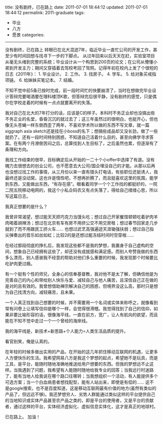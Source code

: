 ﻿title: 没有剧终，已在路上 
date: 2011-07-01 18:44:12
updated: 2011-07-01 18:44:12
permalink: 2011-graduate
tags:
 - 毕业
 - 八方
 - 愿景
categories:

---

没有剧终，已在路上
转眼已在北大混迹7年，临近毕业一直忙公司的开发工作，甚至少有时间回想与找寻下一步的下脚点。 
从过年回来以后天天在赶，实验室项目从毫无头绪到完整的系统；毕业设计从一个构思到200页的论文；在公司从懵懂小弟到开发主力；期间又穿插着去驾校考回了驾照。记得年初在校内上发了个很短的日志《2011年》： 
    1. 毕业设计。 
    2. 工作。 
    3. 找房子。 
    4. 学车。 
    5. 给对象买戒指项链。 
    6. 给妹妹买笔记本。 
    7. 结婚。 

不知不觉中前5条已按时完成，前一段时间忙的快要崩溃了，当时在想做完毕业设计答辩完要喝酒要在理科楼顶K歌，但答辩完后很平静，没有剧终的感觉，只是偶尔在学校走着的时候有一点点就要离开的失落。 

我对自己在北大的7年打分的话，应该是C的样子。本科时不务正业却也没搞出些不务正业的名堂，昏昏沉沉的就过去了；这三年虽然过的很明白，也挺开心，但也像无头苍蝇一样东倒西歪了两年，不喜欢学术所以做的东西不写文章，就一篇siggraph asia sketch还是挂在小boss的名下；想搞些成品却又没长劲，做了一些就扔了。还有一段时间特别困惑，不知道自己活着什么目的，甚至向佛学寻求答案。在有两个月潦倒苦闷之后，总算找到人生目标了，之后虽然也累，但逐渐有了条理和方向。 

我找工作结束的很早，目标确定后从开始的一二十个小offer中选择了有道。没有魄力去很想去的创业公司，也不愿意去大公司/国企埋没自己的才能。从那以后再也没想过找工作的事情，从三月份以来一直有猎头打电话，有些职位还挺诱人，我最终还是没动窝，这也许是惰性吧，不想再折腾了，而且挺喜欢这里的氛围，能学到东西，又能做出东西，“有存在感”。眼看着同学一个个工作找的都挺好的，一院二院五院移动电网的，我这个小私企码农又有点失落了，得给自己缕缕心思，所以写这篇日志。 

我真正想要的是什么？ 

我曾非常渴望，想过能天天把巧克力当馒头吃；想过自己开家餐馆顿顿吃着驴肉羊肉喝着胡辣汤；想过在北京有车有房不用挤公交不用交房租；想过春节回家走几步就到了而不用跟民工挤火车…… 也想过武艺高强遍迹天涯锄强扶弱；想过自己指尖弹奏出的音乐如丝如虹；比较2的是还想过能冻结时间时空穿梭…… 

在经过那段彻底的挣扎后，我发现这些都不是我的梦想，我置身于自己虚构的空间，想象自己已经拥有这些了，却还没有成就感和满足感。而别人夸赞我做的东西多么漂亮，别人感谢我不经意的帮助对他们多么重要的时候，我发现那个时候要比吃驴肉更过瘾。 

有一个挺有个性的师兄，全身心的信奉基督教，我对他不是太了解，但确信他是为完善自己的内心和带给别人快乐与爱、减轻自己与他人痛苦，且深信自己正在做的是对的且有效的。我曾想借助禅宗解决自己的困惑，但境界没这么高，那时只是想为自己找清方向，减轻痛苦，且未果。 

一个人真正找到自己想要的时候，并不需要用一个名词或实体来称呼之，就像看到常有问卷上让填写信仰是哪个一样，会觉得很滑稽。我觉得找到了自己的信仰，如果非要比喻形容的话，很像海平线，一直在前方，宽广，让人有航向的欲望，而且能在不知不觉中走过一个一个曾经的海岸线。 

我的海平线是，新技术+新思路+个人能力=人类生活品质的提升。 

看官别笑，俺是认真的。 

在年轻的时候多做出实用的产品，在开始的这几年抓住移动互联网的机遇，让更多人方便快乐的生活。我希望网易八方是我这个梦想的起点，希望她不是玩具，而是工具，是平台，能随时随地准确地推送给用户想要的东西。但我的梦想远不止这样。当我遇到了问题，我希望有人能随时随地给我专业的回答；当我远行时迷路了，能有当地人给我说在哪个路口往哪转；当我想组织一个活动，有人能提供多个可选方案；当一个白血病患者想找配型，能有人站出来，即使是有偿的…… 这不是google搜索，也不是百度知道，这是移动互联网最有价值的地方(虽然有类似的产品了，但远远不够)。我还梦想穷人、劣势人群能通过类似这样的平台提供自己的当地知识或实体产品甚至农产品之类的，即是平台的使用者，又是平台的贡献者，通过这样的平台，实体经济虚拟化、虚拟信息实体化，这才是真正的地球村。 

已在路上。
加油！

